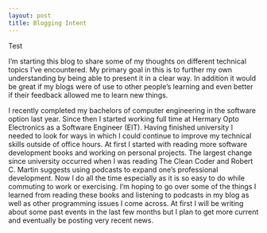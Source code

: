 ```yaml
---
layout: post
title: Blogging Intent
---
```

Test

I’m starting this blog to share some of my thoughts on different technical topics I’ve encountered. My primary goal in this is to further my own understanding by being able to present it in a clear way. In addition it would be great if my blogs were of use to other people’s learning and even better if their feedback allowed me to learn new things.

I recently completed my bachelors of computer engineering in the software option last year. Since then I started working full time at Hermary Opto Electronics as a Software Engineer (EIT). Having finished university I needed to look for ways in which I could continue to improve my technical skills outside of office hours. At first I started with reading more software development books and working on personal projects. The largest change since university occurred when I was reading The Clean Coder and Robert C. Martin suggests using podcasts to expand one’s professional development. Now I do all the time especially as it is so easy to do while commuting to work or exercising. I’m hoping to go over some of the things I learned from reading these books and listening to podcasts in my blog as well as other programming issues I come across. At first I will be writing about some past events in the last few months but I plan to get more current and eventually be posting very recent news.
